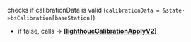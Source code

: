 checks if calibrationData is valid (`calibrationData = &state->bsCalibration[baseStation]`)

- if false, calls -> **[[lighthoueCalibrationApplyV2]]()**
